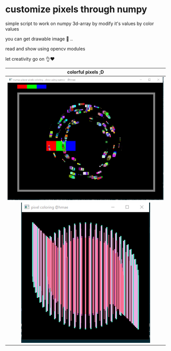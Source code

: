 # customize pixels through numpy
simple script to work on numpy 3d-array
by modify it's values by color values

you can get drawable image 🎴 ..

read and show using opencv modules

let creativity go on 👌♥️

| colorful pixels ;D
| :---: 
| ![gif](g1.gif)
| ![gif](g2.gif)
